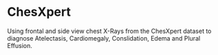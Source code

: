 # ChesXpert
Using frontal and side view chest X-Rays from the ChesXpert dataset to diagnose Atelectasis, Cardiomegaly, Conslidation, Edema and Plural Effusion.
